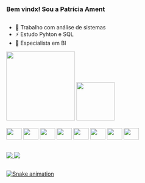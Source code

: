 ### Bem vindx! Sou a Patrícia Ament
##

- 🔭 Trabalho com análise de sistemas
- ⚡ Estudo Pyhton e SQL
- 🎈 Especialista em BI

<div>
   <img height="180em" src="https://github-readme-stats.vercel.app/api?username=patriciaament&show_icons=true&theme=aura_dark&inlcude_all_commits=true&count_private=true"/>
   <img height="100em" src="https://github-readme-stats.vercel.app/api/top-langs/?username=patriciaament&layout=compact&langs_count=16&theme=aura_dark"/>
</div>

<div style="display: inline_block"><br>

  <img height="30" width="40" src="https://cdn.jsdelivr.net/gh/devicons/devicon/icons/python/python-original.svg" />
  <img height="30" width="40" src="https://cdn.jsdelivr.net/gh/devicons/devicon/icons/pandas/pandas-original.svg" />
  <img height="30" width="40" src="https://cdn.jsdelivr.net/gh/devicons/devicon/icons/numpy/numpy-original.svg" />
  <img height="30" width="40" src="https://cdn.jsdelivr.net/gh/devicons/devicon/icons/oracle/oracle-original.svg" />
  <img height="30" width="40" src="https://cdn.jsdelivr.net/gh/devicons/devicon/icons/postgresql/postgresql-original.svg" />
  <img height="30" width="40" src="https://cdn.jsdelivr.net/gh/devicons/devicon/icons/pycharm/pycharm-original.svg" />
  <img height="30" width="40" src="https://cdn.jsdelivr.net/gh/devicons/devicon/icons/vscode/vscode-original.svg" />
  <img height="30" width="40" src="https://cdn.jsdelivr.net/gh/devicons/devicon/icons/ubuntu/ubuntu-plain.svg" />

##
  
<div>
  <a href="mailto:pati.vament@gmail.com" target="_blank"><img src="https://img.shields.io/badge/Gmail-D14836?style=for-the-badge&logo=gmail&logoColor=white">
  <a href="https://br.linkedin.com/patricia-viana-ament" target="_blank"><img src="https://img.shields.io/badge/LinkedIn-0077B5?style=for-the-badge&logo=linkedin&logoColor=white">
 </div>  

##
    
![Snake animation]("https://github.com/patriciaament/patriciaament/blob/github-contribution-grid-snake.svg)
  
 
